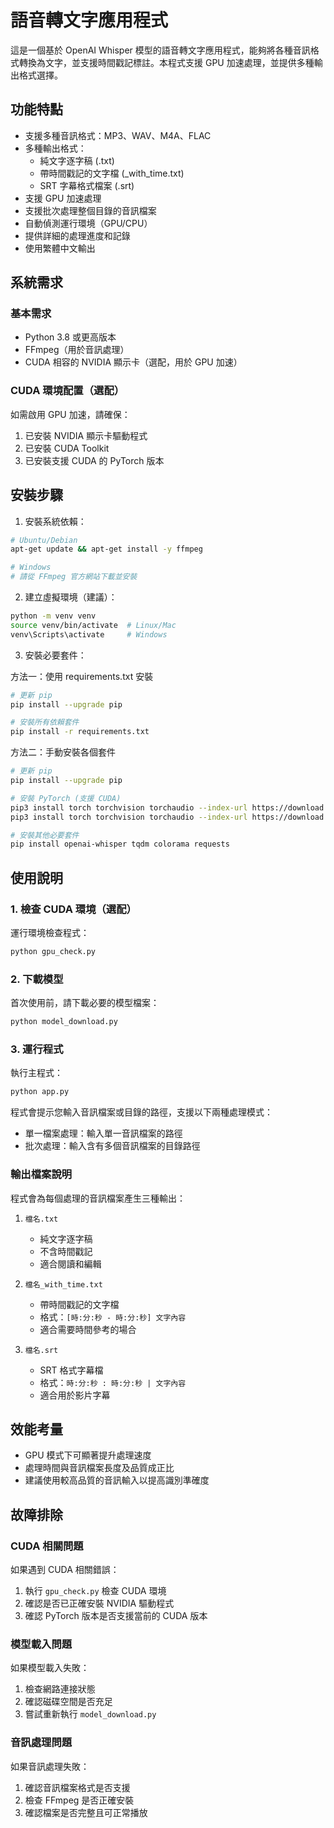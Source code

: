# 語音轉文字應用程式

這是一個基於 OpenAI Whisper 模型的語音轉文字應用程式，能夠將各種音訊格式轉換為文字，並支援時間戳記標註。本程式支援 GPU 加速處理，並提供多種輸出格式選擇。

## 功能特點

- 支援多種音訊格式：MP3、WAV、M4A、FLAC
- 多種輸出格式：
  - 純文字逐字稿 (.txt)
  - 帶時間戳記的文字檔 (_with_time.txt)
  - SRT 字幕格式檔案 (.srt)
- 支援 GPU 加速處理
- 支援批次處理整個目錄的音訊檔案
- 自動偵測運行環境（GPU/CPU）
- 提供詳細的處理進度和記錄
- 使用繁體中文輸出

## 系統需求

### 基本需求
- Python 3.8 或更高版本
- FFmpeg（用於音訊處理）
- CUDA 相容的 NVIDIA 顯示卡（選配，用於 GPU 加速）

### CUDA 環境配置（選配）
如需啟用 GPU 加速，請確保：
1. 已安裝 NVIDIA 顯示卡驅動程式
2. 已安裝 CUDA Toolkit
3. 已安裝支援 CUDA 的 PyTorch 版本

## 安裝步驟

1. 安裝系統依賴：
```bash
# Ubuntu/Debian
apt-get update && apt-get install -y ffmpeg

# Windows
# 請從 FFmpeg 官方網站下載並安裝
```

2. 建立虛擬環境（建議）：
```bash
python -m venv venv
source venv/bin/activate  # Linux/Mac
venv\Scripts\activate     # Windows
```

3. 安裝必要套件：

方法一：使用 requirements.txt 安裝
```bash
# 更新 pip
pip install --upgrade pip

# 安裝所有依賴套件
pip install -r requirements.txt
```

方法二：手動安裝各個套件
```bash
# 更新 pip
pip install --upgrade pip

# 安裝 PyTorch (支援 CUDA)
pip3 install torch torchvision torchaudio --index-url https://download.pytorch.org/whl/cu121
pip3 install torch torchvision torchaudio --index-url https://download.pytorch.org/whl/cu124

# 安裝其他必要套件
pip install openai-whisper tqdm colorama requests
```

## 使用說明

### 1. 檢查 CUDA 環境（選配）
運行環境檢查程式：
```bash
python gpu_check.py
```

### 2. 下載模型
首次使用前，請下載必要的模型檔案：
```bash
python model_download.py
```

### 3. 運行程式
執行主程式：
```bash
python app.py
```

程式會提示您輸入音訊檔案或目錄的路徑，支援以下兩種處理模式：
- 單一檔案處理：輸入單一音訊檔案的路徑
- 批次處理：輸入含有多個音訊檔案的目錄路徑

### 輸出檔案說明

程式會為每個處理的音訊檔案產生三種輸出：

1. `檔名.txt`
   - 純文字逐字稿
   - 不含時間戳記
   - 適合閱讀和編輯

2. `檔名_with_time.txt`
   - 帶時間戳記的文字檔
   - 格式：`[時:分:秒 - 時:分:秒] 文字內容`
   - 適合需要時間參考的場合

3. `檔名.srt`
   - SRT 格式字幕檔
   - 格式：`時:分:秒 : 時:分:秒 | 文字內容`
   - 適合用於影片字幕

## 效能考量

- GPU 模式下可顯著提升處理速度
- 處理時間與音訊檔案長度及品質成正比
- 建議使用較高品質的音訊輸入以提高識別準確度

## 故障排除

### CUDA 相關問題
如果遇到 CUDA 相關錯誤：
1. 執行 `gpu_check.py` 檢查 CUDA 環境
2. 確認是否已正確安裝 NVIDIA 驅動程式
3. 確認 PyTorch 版本是否支援當前的 CUDA 版本

### 模型載入問題
如果模型載入失敗：
1. 檢查網路連接狀態
2. 確認磁碟空間是否充足
3. 嘗試重新執行 `model_download.py`

### 音訊處理問題
如果音訊處理失敗：
1. 確認音訊檔案格式是否支援
2. 檢查 FFmpeg 是否正確安裝
3. 確認檔案是否完整且可正常播放

